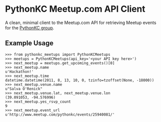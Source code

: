 PythonKC Meetup.com API Client
==============================

A clean, minimal client to the Meetup.com API for retrieving Meetup events for
the [PythonKC group](http://www.meetup.com/pythonkc/).

Example Usage
-------------

    >>> from pythonkc_meetups import PythonKCMeetups
    >>> meetups = PythonKCMeetups(api_key='<your API key here>')
    >>> next_meetup = meetups.get_upcoming_events()[0]
    >>> next_meetup.name
    u'Hackathon!'
    >>> next_meetup.time
    datetime.datetime(2011, 8, 13, 10, 0, tzinfo=tzoffset(None, -18000))
    >>> next_meetup.venue.name
    u"Salva O'Renick"
    >>> next_meetup.venue.lat, next_meetup.venue.lon
    (39.091053, -94.576996)
    >>> next_meetup.yes_rsvp_count
    9
    >>> next_meetup.event_url
    u'http://www.meetup.com/pythonkc/events/25940081/'
